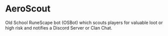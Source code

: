 # AeroScout

Old School RuneScape bot (OSBot) which scouts players for valuable loot or high risk and notifies a Discord Server
or Clan Chat.